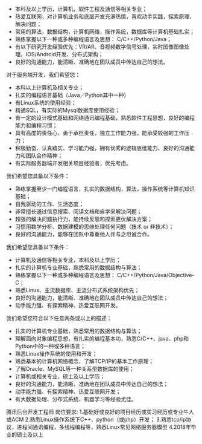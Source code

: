 - 本科及以上学历，计算机，软件工程及通信等相关专业；
- 热爱互联网，对计算机业务和底层开发充满热情，喜欢动手实践，探索原理，解决问题；
- 常用的算法，数据结构，计算机网络，操作系统，数据库等计算机基础扎实；
- 熟练掌握以下一种或多种编程语言及思想： C/C++/Python/Java；
- 有以下研究开发经验优先：VR/AR、音视频数字信号处理，实时图像图像处理，IOS/Android开发、分布式架构；
- 良好的沟通能力，能清晰、准确地在团队成员中传达自己的想法。

对于服务端开发，我们希望您：
- 本科以上计算机及相关专业；
- 扎实的编程语言基础（Java／Python其中一种）
- 有Linux系统的使用经验；
- 精通SQL，有实际的Mysql数据库使用经验；
- 有一定的设计模式基础和网络通讯编程基础，熟悉软件工程思想，良好的编程能力和编程习惯；
- 具有高度的责任心、勇于承担责任，独立工作能力强，能承受较强的工作压力；
- 积极勤奋、认真踏实、学习能力强，拥有优秀的逻辑思维能力、良好的沟通能力和团队合作精神；
- 有实际服务器端开发相关项目经验者，优先考虑。

我们希望您具备以下条件：
- 熟练掌握至少一门编程语言，扎实的数据结构，算法，操作系统等计算机知识基础；
- 自我驱动的工作、生活态度；
- 非常擅长通过信息搜索、阅读文档和自学来解决问题；
- 超强的解决问题执行力，能持续反思和探索更优解决方案；
- 习惯用数学分析、数据建模的思维处理任何问题（技术 or 非技术）；
- 良好的沟通能力，能够在团队中尊重他人并与之坦诚合作。

我们希望您具备以下条件：
- 计算机及通信等相关专业，本科及以上学历；
- 扎实的计算机专业基础，熟悉常用的数据结构与算法；
- 熟练掌握以下一种或多种编程语言及思想： C/C++/Python/Java/Objective-C；
- 熟悉Linux、主流数据库、主流分布式系统架构优先；
- 良好的沟通能力，能清晰、准确地在团队成员中传达自己的想法；
- 动手能力强、有探索精神、热爱互联网开发。

我们希望您符合以下任意两条或以上的描述：
- 扎实的计算机专业基础，熟悉常用的数据结构与算法；
- 理解面向对象编程思想，有扎实的编程基本功，熟悉C/C++、java、php和Python中的一种或多种语言；
- 熟悉Linux操作系统的使用和开发；
- 熟悉基本的计算机网络概念，了解TCP/IP的基本工作原理；
- 了解Oracle、MySQL等一种关系型数据库的使用；
- 计算机或相关专业，硕士及以上学历；
- 良好的沟通能力，能清晰、准确地在团队成员中传达自己的想法；
- 动手能力强、有探索精神、热爱互联网开发；
- 有大数据处理、分布式系统、机器学习等经验尤佳。

腾讯后台开发工程师
岗位要求:
    1.基础好或良好的项目经历或实习经历或专业牛人或ACM
    2.熟悉Linux操作系统下C++、python（或php）开发；
    3.熟悉tcp/ip协议，进程间通讯编程，多线程编程等，熟悉Linux常见网络服务器模型
   4.2018年毕业的硕士及以上
